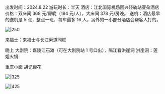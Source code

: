 出发时间：2024.8.22
游玩时长：半天
酒店：江北国际机场回兴轻轨站亚朵酒店
价格：双床间 368 元/房晚（184 元/人），大床间 378 元/房晚。
送机：酒店最早的送机是 5 点，整点一班，每车最多 16 人，另外的一小部分酒店会帮客人打的。

![|250](assets/Pasted%20image%2020240822165638.png)



来福士：来福士与长江索道同框

晚上
大剧院：嘉陵江石滩（可在大剧院站 1 号口出），隔江看洪崖洞
洪崖洞：莲姐火锅


重庆小面
胡记蹄花

![|325](assets/Pasted%20image%2020240822170247.png)

![|425](assets/Pasted%20image%2020240822170323.png)